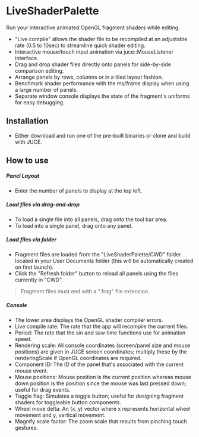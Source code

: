 # LiveShaderPalette

Run your interactive animated OpenGL fragment shaders while editing.

  - "Live compile" allows the shader file to be recompiled at an adjustable rate (0.5 to 10sec) to streamline quick shader editing.
  - Interactive mouse/touch input animation via juce::MouseListener interface.
  - Drag and drop shader files directly onto panels for side-by-side comparison editing.
  - Arrange panels by rows, columns or in a tiled layout fashion.
  - Benchmark shader performance with the ms/frame display when using a large number of panels.
  - Separate window console displays the state of the fragment's uniforms for easy debugging.

## Installation
  - Either download and run one of the pre-built binaries or clone and build with JUCE.
## How to use
##### Panel Layout
  - Enter the number of panels to display at the top left.
##### Load files via drag-and-drop
  - To load a single file into all panels, drag onto the tool bar area.
  - To load into a single panel, drag onto any panel.
##### Load files via folder
  - Fragment files are loaded from the "LiveShaderPalette/CWD" folder located in your User Documents folder (this will be automatically created on first launch).    
  - Click the "Refresh folder" button to reload all panels using the files currently in "CWD".
>Fragment files must end with a ".frag" file extension.    
##### Console
  - The lower area displays the OpenGL shader compiler errors.
  - Live compile rate: The rate that the app will recompile the current files.
  - Period: The rate that the sin and saw time functions use for animation speed.
  - Rendering scale: All console coordinates (screen/panel size and mouse positions) are given in JUCE screen coordinates; multiply these by the renderingScale if OpenGL coordinates are required.
  - Component ID: The ID of the panel that's associated with the current mouse event.
  - Mouse positions: Mouse position is the current position whereas mouse down position is the position since the mouse was last pressed down; useful for drag events.
  - Toggle flag: Simulates a toggle button; useful for designing fragment shaders for toggleable button components.
  - Wheel move delta: An (x, y) vector where x represents horizontal wheel movement and y, vertical movement.
  - Magnify scale factor: The zoom scale that results from pinching touch gestures.
 

